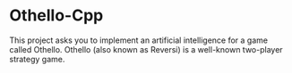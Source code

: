 # Othello-Cpp
This project asks you to implement an artificial intelligence for a game called Othello. Othello (also known as Reversi) is a well-known two-player strategy game.
